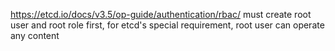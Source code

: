 
https://etcd.io/docs/v3.5/op-guide/authentication/rbac/
must create root user and root role first, for etcd's special requirement, root user can operate any content
